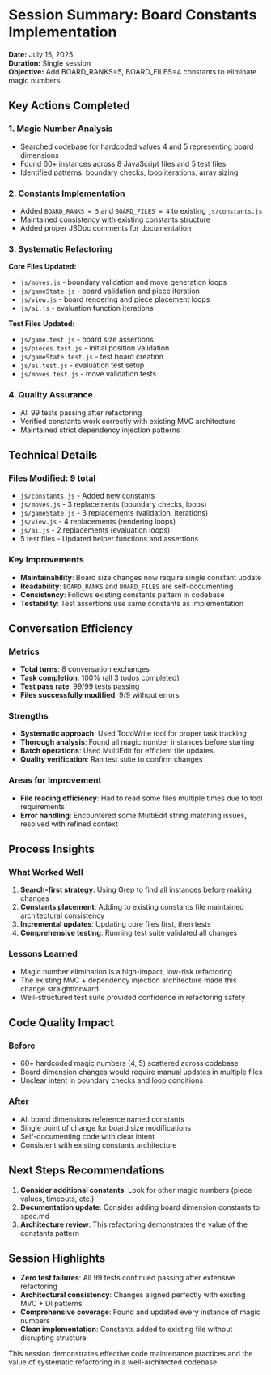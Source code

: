 # Session Summary: Board Constants Implementation
**Date:** July 15, 2025  
**Duration:** Single session  
**Objective:** Add BOARD_RANKS=5, BOARD_FILES=4 constants to eliminate magic numbers

## Key Actions Completed

### 1. Magic Number Analysis
- Searched codebase for hardcoded values 4 and 5 representing board dimensions
- Found 60+ instances across 8 JavaScript files and 5 test files
- Identified patterns: boundary checks, loop iterations, array sizing

### 2. Constants Implementation
- Added `BOARD_RANKS = 5` and `BOARD_FILES = 4` to existing `js/constants.js`
- Maintained consistency with existing constants structure
- Added proper JSDoc comments for documentation

### 3. Systematic Refactoring
**Core Files Updated:**
- `js/moves.js` - boundary validation and move generation loops
- `js/gameState.js` - board validation and piece iteration
- `js/view.js` - board rendering and piece placement loops  
- `js/ai.js` - evaluation function iterations

**Test Files Updated:**
- `js/game.test.js` - board size assertions
- `js/pieces.test.js` - initial position validation
- `js/gameState.test.js` - test board creation
- `js/ai.test.js` - evaluation test setup
- `js/moves.test.js` - move validation tests

### 4. Quality Assurance
- All 99 tests passing after refactoring
- Verified constants work correctly with existing MVC architecture
- Maintained strict dependency injection patterns

## Technical Details

### Files Modified: 9 total
- `js/constants.js` - Added new constants
- `js/moves.js` - 3 replacements (boundary checks, loops)
- `js/gameState.js` - 3 replacements (validation, iterations) 
- `js/view.js` - 4 replacements (rendering loops)
- `js/ai.js` - 2 replacements (evaluation loops)
- 5 test files - Updated helper functions and assertions

### Key Improvements
- **Maintainability**: Board size changes now require single constant update
- **Readability**: `BOARD_RANKS` and `BOARD_FILES` are self-documenting
- **Consistency**: Follows existing constants pattern in codebase
- **Testability**: Test assertions use same constants as implementation

## Conversation Efficiency

### Metrics
- **Total turns**: 8 conversation exchanges
- **Task completion**: 100% (all 3 todos completed)
- **Test pass rate**: 99/99 tests passing
- **Files successfully modified**: 9/9 without errors

### Strengths
- **Systematic approach**: Used TodoWrite tool for proper task tracking
- **Thorough analysis**: Found all magic number instances before starting
- **Batch operations**: Used MultiEdit for efficient file updates
- **Quality verification**: Ran test suite to confirm changes

### Areas for Improvement
- **File reading efficiency**: Had to read some files multiple times due to tool requirements
- **Error handling**: Encountered some MultiEdit string matching issues, resolved with refined context

## Process Insights

### What Worked Well
1. **Search-first strategy**: Using Grep to find all instances before making changes
2. **Constants placement**: Adding to existing constants file maintained architectural consistency
3. **Incremental updates**: Updating core files first, then tests
4. **Comprehensive testing**: Running test suite validated all changes

### Lessons Learned
- Magic number elimination is a high-impact, low-risk refactoring
- The existing MVC + dependency injection architecture made this change straightforward
- Well-structured test suite provided confidence in refactoring safety

## Code Quality Impact

### Before
- 60+ hardcoded magic numbers (4, 5) scattered across codebase
- Board dimension changes would require manual updates in multiple files
- Unclear intent in boundary checks and loop conditions

### After
- All board dimensions reference named constants
- Single point of change for board size modifications
- Self-documenting code with clear intent
- Consistent with existing constants architecture

## Next Steps Recommendations

1. **Consider additional constants**: Look for other magic numbers (piece values, timeouts, etc.)
2. **Documentation update**: Consider adding board dimension constants to spec.md
3. **Architecture review**: This refactoring demonstrates the value of the constants pattern

## Session Highlights

- **Zero test failures**: All 99 tests continued passing after extensive refactoring
- **Architectural consistency**: Changes aligned perfectly with existing MVC + DI patterns
- **Comprehensive coverage**: Found and updated every instance of magic numbers
- **Clean implementation**: Constants added to existing file without disrupting structure

This session demonstrates effective code maintenance practices and the value of systematic refactoring in a well-architected codebase.